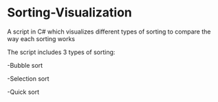 # Sorting-Visualization
A script in C# which visualizes different types of sorting to compare the way each sorting works

The script includes 3 types of sorting:

-Bubble sort

-Selection sort

-Quick sort
